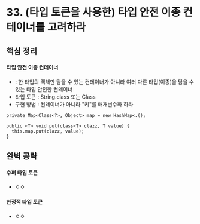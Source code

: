 # 33. (타입 토큰을 사용한) 타입 안전 이종 컨테이너를 고려하라

## 핵심 정리
#### 타입 안전 이종 컨테이너
 * : 한 타입의 객체만 담을 수 있는 컨테이너가 아니라 여러 다른 타입(이종)을 담을 수 있는 타입 안전한 컨테이너
 * 타입 토큰 : String.class 또는 Class<String>
 * 구현 방법 : 컨테이너가 아니라 "키"를 매개변수화 하라
```
private Map<Class<?>, Object> map = new HashMap<.();

public <T> void put(class<T> clazz, T value) {
  this.map.put(clazz, value);
}

```


## 완벽 공략
#### 수퍼 타입 토큰
 * ㅇㅇ

#### 한정적 타입 토큰
 * ㅇㅇ
